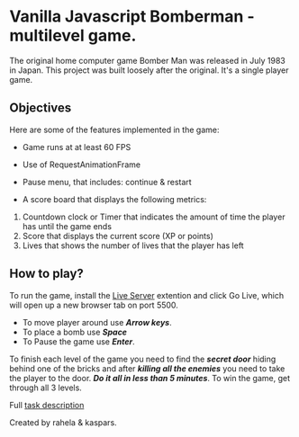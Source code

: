 # Vanilla Javascript Bomberman - multilevel game.

The original home computer game Bomber Man was released in July 1983 in Japan. This project was built loosely after the original. It's a single player game.

## Objectives
Here are some of the features implemented in the game:

* Game runs at at least 60 FPS
* Use of RequestAnimationFrame
* Pause menu, that includes: continue & restart   
  
* A score board that displays the following metrics:
1. Countdown clock or Timer that indicates the amount of time the player has until the game ends 
2. Score that displays the current score (XP or points)
3. Lives that shows the number of lives that the player has left

## How to play?

To run the game, install the [Live Server](https://marketplace.visualstudio.com/items?itemName=ritwickdey.LiveServer) extention and click Go Live, which will open up a new browser tab on port 5500.

- To move player around use ***Arrow keys***.
- To place a bomb use ***Space***
- To Pause the game use ***Enter***.

To finish each level of the game you need to find the ***secret door*** hiding behind one of the bricks and after ***killing all the enemies*** you need to take the player to the door. ***Do it all in less than 5 minutes***. 
To win the game, get through all 3 levels.

Full [task description](https://github.com/01-edu/public/tree/master/subjects/make-your-game/different-maps)

Created by rahela & kaspars.